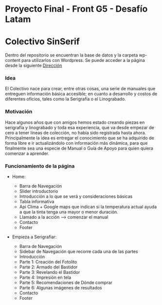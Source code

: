 # Proyecto Final - Front G5 - Desafío Latam
# Colectivo SinSerif

Dentro del repositorio se encuentran la base de datos y la carpeta wp-content para utilizarlos con Wordpress.
Se puede acceder a la página desde la siguiente [Dirección](http://186.64.118.50/~feg5daniela/)

### Idea

El Colectivo nace para crear, entre otras cosas, una serie de manuales que entreguen información básica accesible; en cuanto a desarrollo y costos de diferentes oficios, tales como la Serigrafía o el Linograbado.

### Motivación

Hace algunos años que con amigos hemos estado creando piezas en serigrafía y linograbado y toda esa experiencia, que va desde empezar de cero a tener líneas de colección, no había sido registrada hasta ahora. Principalmente la idea es entregar el conocimiento que se ha adquirido de forma libre e ir actualizándolo con información más dinámica, para que finalmente sea una especie de Manual o Guía de Apoyo para quien quiera comenzar a aprender.

### Funcionamiento de la página
* Home: 
    * Barra de Navegación
    * Slider introductorio
    * Introducción a lo que se verá y consideraciones básicas
    * Tabla informativa
    * Api Clima + Google maps que indican si la temperatura actual ayuda a que la tinta tenga una mayor o menor duración.
    * Llamado a la acción --> comenzar el manual
    * Contacto
    * Footer


* Empieza a Serigrafiar:
    * Barra de Navegación 
    * Sidebar de Navegación que recorre cada una de las partes
    * Introducción
    * Parte 1: Creación del Fotolito
    * Parte 2: Armado del Bastidor
    * Parte 3: Revelando el Bastidor
    * Parte 4: Impresión en tela
    * Parte 5: Recomendaciones de Dónde comprar
    * Parte 6: Algunas imágenes de resultados
    * Contacto
    * Footer
